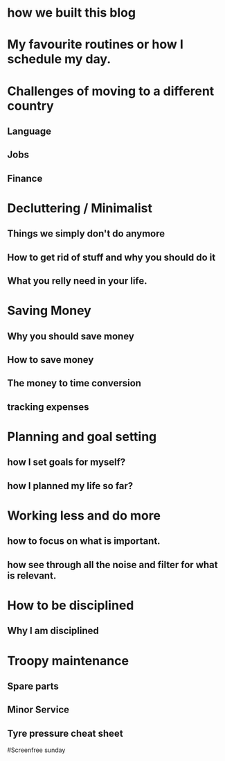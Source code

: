 # how we built this blog

# My favourite routines or how I schedule my day.

# Challenges of moving to a different country
## Language
## Jobs
## Finance

# Decluttering / Minimalist
## Things we simply don't do anymore
## How to get rid of stuff and why you should do it
## What you relly need in your life.

# Saving Money
## Why you should save money
## How to save money
## The money to time conversion
## tracking expenses

# Planning and goal setting
## how I set goals for myself?
## how I planned my life so far?

# Working less and do more
## how to focus on what is important.
## how see through all the noise and filter for what is relevant.

# How to be disciplined
## Why I am disciplined

# Troopy maintenance
## Spare parts
## Minor Service
## Tyre pressure cheat sheet

#Screenfree sunday